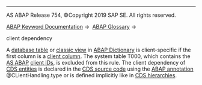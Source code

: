   

* * *

AS ABAP Release 754, ©Copyright 2019 SAP SE. All rights reserved.

[ABAP Keyword Documentation](javascript:call_link\('abenabap.htm'\)) →  [ABAP Glossary](javascript:call_link\('abenabap_glossary.htm'\)) → 

client dependency

A [database table](javascript:call_link\('abendatabase_table_glosry.htm'\) "Glossary Entry") or [classic view](javascript:call_link\('abenclassical_view_glosry.htm'\) "Glossary Entry") in [ABAP Dictionary](javascript:call_link\('abenabap_dictionary_glosry.htm'\) "Glossary Entry") is client-specific if the first column is a [client column](javascript:call_link\('abenclient_column_glosry.htm'\) "Glossary Entry"). The system table T000, which contains the [AS ABAP](javascript:call_link\('abensap_nw_abap_glosry.htm'\) "Glossary Entry") [client IDs](javascript:call_link\('abenclient_identifier_glosry.htm'\) "Glossary Entry"), is excluded from this rule. The client dependency of [CDS entities](javascript:call_link\('abencds_entity_glosry.htm'\) "Glossary Entry") is declared in the [CDS source code](javascript:call_link\('abencds_source_code_glosry.htm'\) "Glossary Entry") using the [ABAP annotation](javascript:call_link\('abencore_annotation_glosry.htm'\) "Glossary Entry") @CLientHandling.type or is defined implicitly like in [CDS hierarchies](javascript:call_link\('abencds_hierarchy_glosry.htm'\) "Glossary Entry").